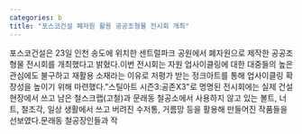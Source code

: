 ```yaml
---
categories: b
title: "포스코건설 폐자원 활용 공공조형물 전시회 개최"
---
```

포스코건설은 23일 인천 송도에 위치한 센트럴파크 공원에서 폐자원으로 제작한 공공조형물 전시회를 개최했다고 밝혔다.이번 전시회는 자원 업사이클링에 대한 대중들의 높은 관심에도 불구하고 재활용 소재라는 이유로 저평가 받는 정크아트를 통해 업사이클링 확장성을 높이기 위해 마련했다."스틸아트 시즌3:공존X3"로 명명된 전시회에는 실제 건설현장에서 쓰고 남은 철스크랩(고철)과 문래동 철공소에서 사용하지 않고 있는 볼트, 너트, 철조각, 일상 생활에서 쓰고 버려진 수저통, 거름망 등을 활용해 만들어진 작품들을 선보였다.문래동 철공장인들과 작